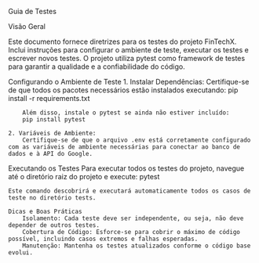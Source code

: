 Guia de Testes

Visão Geral

Este documento fornece diretrizes para os testes do projeto FinTechX. Inclui instruções para configurar o ambiente de teste, executar os testes e escrever novos testes. O projeto utiliza pytest como framework de testes para garantir a qualidade e a confiabilidade do código.

Configurando o Ambiente de Teste
    1. Instalar Dependências:
        Certifique-se de que todos os pacotes necessários estão instalados executando: 
        pip install -r requirements.txt
    
        Além disso, instale o pytest se ainda não estiver incluído:
        pip install pytest

    2. Variáveis de Ambiente:
        Certifique-se de que o arquivo .env está corretamente configurado com as variáveis de ambiente necessárias para conectar ao banco de dados e à API do Google.

Executando os Testes
    Para executar todos os testes do projeto, navegue até o diretório raiz do projeto e execute:
    pytest

    Este comando descobrirá e executará automaticamente todos os casos de teste no diretório tests.

    Dicas e Boas Práticas
        Isolamento: Cada teste deve ser independente, ou seja, não deve depender de outros testes.
        Cobertura de Código: Esforce-se para cobrir o máximo de código possível, incluindo casos extremos e falhas esperadas.
        Manutenção: Mantenha os testes atualizados conforme o código base evolui.